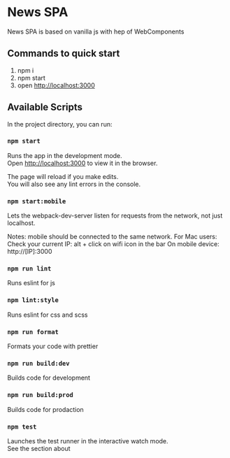 # News SPA

News SPA is based on vanilla js with hep of WebComponents

## Commands to quick start
1. npm i
2. npm start
3. open [http://localhost:3000](http://localhost:3000)

## Available Scripts

In the project directory, you can run:

### `npm start`

Runs the app in the development mode.<br /> Open
[http://localhost:3000](http://localhost:3000) to view it in the browser.

The page will reload if you make edits.<br /> You will also see any lint errors
in the console.

### `npm start:mobile`

Lets the webpack-dev-server listen for requests from the network, not just
localhost.

Notes: mobile should be connected to the same network. 
For Mac users: Check your current IP: alt + click on wifi icon in the bar On mobile device:
http://[IP]:3000

### `npm run lint`

Runs eslint for js

### `npm lint:style`

Runs eslint for css and scss

### `npm run format`

Formats your code with prettier

### `npm run build:dev`

Builds code for development

### `npm run build:prod`

Builds code for prodaction

### `npm test`

Launches the test runner in the interactive watch mode.<br /> See the section
about
